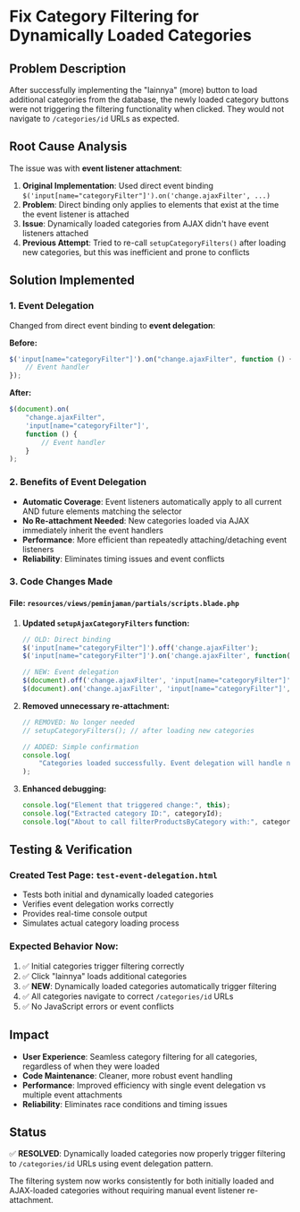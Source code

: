 # Fix Category Filtering for Dynamically Loaded Categories

## Problem Description

After successfully implementing the "lainnya" (more) button to load additional categories from the database, the newly loaded category buttons were not triggering the filtering functionality when clicked. They would not navigate to `/categories/id` URLs as expected.

## Root Cause Analysis

The issue was with **event listener attachment**:

1. **Original Implementation**: Used direct event binding `$('input[name="categoryFilter"]').on('change.ajaxFilter', ...)`
2. **Problem**: Direct binding only applies to elements that exist at the time the event listener is attached
3. **Issue**: Dynamically loaded categories from AJAX didn't have event listeners attached
4. **Previous Attempt**: Tried to re-call `setupCategoryFilters()` after loading new categories, but this was inefficient and prone to conflicts

## Solution Implemented

### 1. Event Delegation

Changed from direct event binding to **event delegation**:

**Before:**

```javascript
$('input[name="categoryFilter"]').on("change.ajaxFilter", function () {
    // Event handler
});
```

**After:**

```javascript
$(document).on(
    "change.ajaxFilter",
    'input[name="categoryFilter"]',
    function () {
        // Event handler
    }
);
```

### 2. Benefits of Event Delegation

-   **Automatic Coverage**: Event listeners automatically apply to all current AND future elements matching the selector
-   **No Re-attachment Needed**: New categories loaded via AJAX immediately inherit the event handlers
-   **Performance**: More efficient than repeatedly attaching/detaching event listeners
-   **Reliability**: Eliminates timing issues and event conflicts

### 3. Code Changes Made

#### File: `resources/views/peminjaman/partials/scripts.blade.php`

1. **Updated `setupAjaxCategoryFilters` function:**

    ```javascript
    // OLD: Direct binding
    $('input[name="categoryFilter"]').off('change.ajaxFilter');
    $('input[name="categoryFilter"]').on('change.ajaxFilter', function() {

    // NEW: Event delegation
    $(document).off('change.ajaxFilter', 'input[name="categoryFilter"]');
    $(document).on('change.ajaxFilter', 'input[name="categoryFilter"]', function() {
    ```

2. **Removed unnecessary re-attachment:**

    ```javascript
    // REMOVED: No longer needed
    // setupCategoryFilters(); // after loading new categories

    // ADDED: Simple confirmation
    console.log(
        "Categories loaded successfully. Event delegation will handle new buttons."
    );
    ```

3. **Enhanced debugging:**
    ```javascript
    console.log("Element that triggered change:", this);
    console.log("Extracted category ID:", categoryId);
    console.log("About to call filterProductsByCategory with:", categoryId);
    ```

## Testing & Verification

### Created Test Page: `test-event-delegation.html`

-   Tests both initial and dynamically loaded categories
-   Verifies event delegation works correctly
-   Provides real-time console output
-   Simulates actual category loading process

### Expected Behavior Now:

1. ✅ Initial categories trigger filtering correctly
2. ✅ Click "lainnya" loads additional categories
3. ✅ **NEW**: Dynamically loaded categories automatically trigger filtering
4. ✅ All categories navigate to correct `/categories/id` URLs
5. ✅ No JavaScript errors or event conflicts

## Impact

-   **User Experience**: Seamless category filtering for all categories, regardless of when they were loaded
-   **Code Maintenance**: Cleaner, more robust event handling
-   **Performance**: Improved efficiency with single event delegation vs multiple event attachments
-   **Reliability**: Eliminates race conditions and timing issues

## Status

✅ **RESOLVED**: Dynamically loaded categories now properly trigger filtering to `/categories/id` URLs using event delegation pattern.

The filtering system now works consistently for both initially loaded and AJAX-loaded categories without requiring manual event listener re-attachment.

